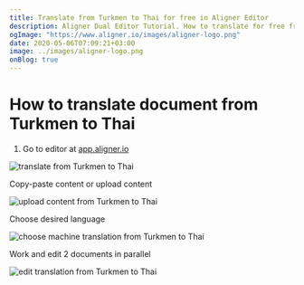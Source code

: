 ```yaml
---
title: Translate from Turkmen to Thai for free in Aligner Editor
description: Aligner Dual Editor Tutorial. How to translate for free from Turkmen to Thai. Aligner is multilingual document management platform. 
ogImage: "https://www.aligner.io/images/aligner-logo.png"
date: 2020-05-06T07:09:21+03:00
image: ../images/aligner-logo.png
onBlog: true
---
```


# How to translate document from Turkmen to Thai

1. Go to editor at [app.aligner.io](https://app.aligner.io "Aligner App web page")

![translate from Turkmen to Thai](../aligner-blank-editor.png "translate from Turkmen to Thai")

Copy-paste content or upload content

![upload content from Turkmen to Thai](../aligner-uploaded-document.png "upload content from Turkmen to Thai")

Choose desired language

![choose machine translation from Turkmen to Thai](../aligner-language-dropdown.png "choose machine translation from Turkmen to Thai")

Work and edit 2 documents in parallel

![edit translation from Turkmen to Thai](../aligner-double-sitded-editor.png "edit translation from Turkmen to Thai")

